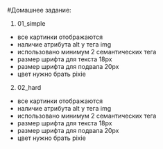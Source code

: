 #Домашнее задание:

1. 01_simple

- все картинки отображаются
- наличие атрибута alt у тега img
- использовано минимум 2 семантических тега
- размер шрифта для текста 18px
- размер шрифта для подвала 20px
- цвет нужно брать pixie

2. 02_hard
- все картинки отображаются
- наличие атрибута alt у тега img
- использовано минимум 2 семантических тега
- размер шрифта для текста 18px
- размер шрифта для подвала 20px
- цвет нужно брать pixie
